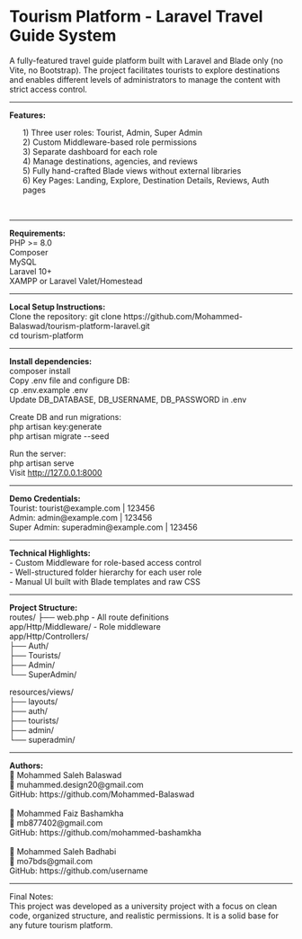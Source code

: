 <h1>Tourism Platform - Laravel Travel Guide System</h1>
A fully-featured travel guide platform built with Laravel and Blade only (no Vite, no Bootstrap).
The project facilitates tourists to explore destinations and enables different levels of administrators to manage the content with strict access control.
   <hr> 
<strong>Features:</strong> <br>
<ul>
1) Three user roles: Tourist, Admin, Super Admin<br>
2) Custom Middleware-based role permissions<br>
3) Separate dashboard for each role<br>
4) Manage destinations, agencies, and reviews<br>
5) Fully hand-crafted Blade views without external libraries<br>
6) Key Pages: Landing, Explore, Destination Details, Reviews, Auth pages
  </ul>  <br>
<hr>
<strong>Requirements:</strong><br>
PHP >= 8.0<br>
Composer<br>
MySQL<br>
Laravel 10+<br>
XAMPP or Laravel Valet/Homestead<br>
<hr>
<strong>Local Setup Instructions:</strong><br>
Clone the repository:
git clone https://github.com/Mohammed-Balaswad/tourism-platform-laravel.git<br>
cd tourism-platform<br>
<hr>
<strong>Install dependencies:</strong><br>
composer install<br>
Copy .env file and configure DB:<br>
cp .env.example .env<br>
Update DB_DATABASE, DB_USERNAME, DB_PASSWORD in .env<br>

Create DB and run migrations:<br>
php artisan key:generate<br>
php artisan migrate --seed<br>

Run the server:<br>
php artisan serve<br>
Visit http://127.0.0.1:8000<br>
<hr>
<strong>Demo Credentials:</strong><br>
Tourist: tourist@example.com | 123456<br>
Admin: admin@example.com | 123456<br>
Super Admin: superadmin@example.com | 123456<br>
<hr>
<strong>Technical Highlights:</strong><br>
- Custom Middleware for role-based access control<br>
- Well-structured folder hierarchy for each user role<br>
- Manual UI built with Blade templates and raw CSS<br>
  <hr>
<strong>Project Structure:</strong><br>
routes/
├── web.php - All route definitions<br>
app/Http/Middleware/ - Role middleware<br>
app/Http/Controllers/<br>
├── Auth/<br>
├── Tourists/<br>
├── Admin/<br>
└── SuperAdmin/<br>

resources/views/<br>
├── layouts/<br>
├── auth/<br>
├── tourists/<br>
├── admin/<br>
└── superadmin/<br>
<hr>
<strong>Authors:</strong><br>
👤 Mohammed Saleh Balaswad<br>
📧 muhammed.design20@gmail.com<br>
GitHub: https://github.com/Mohammed-Balaswad<br>
<br>
👤 Mohammed Faiz Bashamkha<br>
📧 mb877402@gmail.com<br>
GitHub: https://github.com/mohammed-bashamkha<br>
<br>
👤 Mohammed Saleh Badhabi<br>
📧 mo7bds@gmail.com<br>
GitHub: https://github.com/username<br>
<hr>
Final Notes:<br>
This project was developed as a university project with a focus on clean code, organized structure, and realistic permissions. It is a solid base for any future tourism platform.
